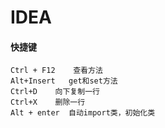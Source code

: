 # IDEA

#### 快捷键

~~~
Ctrl + F12    查看方法
Alt+Insert   get和set方法 
Ctrl+D    向下复制一行
Ctrl+X    删除一行
Alt + enter  自动import类，初始化类
~~~




